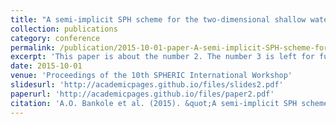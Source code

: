 ```yaml
---
title: "A semi-implicit SPH scheme for the two-dimensional shallow water equations"
collection: publications
category: conference
permalink: /publication/2015-10-01-paper-A-semi-implicit-SPH-scheme-for-the-two-dimensional-shallow-water-equations
excerpt: 'This paper is about the number 2. The number 3 is left for future work.'
date: 2015-10-01
venue: 'Proceedings of the 10th SPHERIC International Workshop'
slidesurl: 'http://academicpages.github.io/files/slides2.pdf'
paperurl: 'http://academicpages.github.io/files/paper2.pdf'
citation: 'A.O. Bankole et al. (2015). &quot;A semi-implicit SPH scheme for the two-dimensional shallow water equations.&quot; <i>Proceedings of the 10th SPHERIC International Workshop</i>.'
---
```



